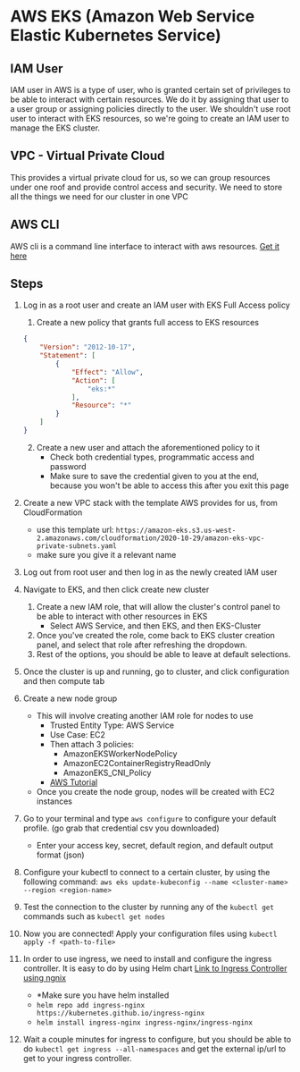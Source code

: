 # AWS EKS (Amazon Web Service Elastic Kubernetes Service)

## IAM User 
IAM user in AWS is a type of user, who is granted certain set of privileges to be able to interact with certain resources. We do it by assigning that user to a user group or assigning policies directly to the user. We shouldn't use root user to interact with EKS resources, so we're going to create an IAM user to manage the EKS cluster.

## VPC - Virtual Private Cloud
This provides a virtual private cloud for us, so we can group resources under one roof and provide control access and security. We need to store all the things we need for our cluster in one VPC

## AWS CLI
AWS cli is a command line interface to interact with aws resources.
[Get it here](https://aws.amazon.com/cli/)

## Steps

1. Log in as a root user and create an IAM user with EKS Full Access policy
    1. Create a new policy that grants full access to EKS resources
    ```json
    {
        "Version": "2012-10-17",
        "Statement": [
            {
                "Effect": "Allow",
                "Action": [
                    "eks:*"
                ],
                "Resource": "*"
            }
        ]
    }
    ```
    2. Create a new user and attach the aforementioned policy to it
        - Check both credential types, programmatic access and password
        - Make sure to save the credential given to you at the end, because you won't be able to access this after you exit this page

2. Create a new VPC stack with the template AWS provides for us, from CloudFormation
    - use this template url: `https://amazon-eks.s3.us-west-2.amazonaws.com/cloudformation/2020-10-29/amazon-eks-vpc-private-subnets.yaml`
    - make sure you give it a relevant name

3. Log out from root user and then log in as the newly created IAM user

4. Navigate to EKS, and then click create new cluster
    1. Create a new IAM role, that will allow the cluster's control panel to be able to interact with other resources in EKS
        - Select AWS Service, and then EKS, and then EKS-Cluster
    2. Once you've created the role, come back to EKS cluster creation panel, and select that role after refreshing the dropdown.
    3. Rest of the options, you should be able to leave at default selections.

5. Once the cluster is up and running, go to cluster, and click configuration and then compute tab

6. Create a new node group
    - This will involve creating another IAM role for nodes to use
        - Trusted Entity Type: AWS Service
        - Use Case: EC2
        - Then attach 3 policies:
            - AmazonEKSWorkerNodePolicy
            - AmazonEC2ContainerRegistryReadOnly
            - AmazonEKS_CNI_Policy
        - [AWS Tutorial](https://docs.aws.amazon.com/eks/latest/userguide/create-node-role.html#create-worker-node-role)
    - Once you create the node group, nodes will be created with EC2 instances

7. Go to your terminal and type `aws configure` to configure your default profile. (go grab that credential csv you downloaded)
    - Enter your access key, secret, default region, and default output format (json)

8. Configure your kubectl to connect to a certain cluster, by using the following command:
    `aws eks update-kubeconfig --name <cluster-name> --region <region-name>`

9. Test the connection to the cluster by running any of the `kubectl get` commands
such as `kubectl get nodes`

10. Now you are connected! Apply your configuration files using `kubectl apply -f <path-to-file>`

11. In order to use ingress, we need to install and configure the ingress controller. It is easy to do by using Helm chart
[Link to Ingress Controller using ngnix](https://artifacthub.io/packages/helm/ingress-nginx/ingress-nginx)

    - *Make sure you have helm installed
    - `helm repo add ingress-nginx https://kubernetes.github.io/ingress-nginx`
    - `helm install ingress-nginx ingress-nginx/ingress-nginx`

12. Wait a couple minutes for ingress to configure, but you should be able to do `kubectl get ingress --all-namespaces` and get the external ip/url to get to your ingress controller.